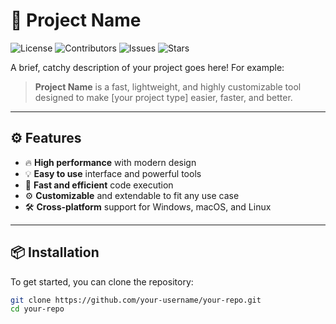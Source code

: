 # 🚀 Project Name

![License](https://img.shields.io/github/license/your-username/your-repo)
![Contributors](https://img.shields.io/github/contributors/your-username/your-repo)
![Issues](https://img.shields.io/github/issues/your-username/your-repo)
![Stars](https://img.shields.io/github/stars/your-username/your-repo?style=social)

A brief, catchy description of your project goes here! For example:

> **Project Name** is a fast, lightweight, and highly customizable tool designed to make [your project type] easier, faster, and better.

---

## ⚙️ Features

- 🔥 **High performance** with modern design
- 💡 **Easy to use** interface and powerful tools
- 🚀 **Fast and efficient** code execution
- ⚙️ **Customizable** and extendable to fit any use case
- 🛠️ **Cross-platform** support for Windows, macOS, and Linux

---

## 📦 Installation

To get started, you can clone the repository:

```bash
git clone https://github.com/your-username/your-repo.git
cd your-repo

